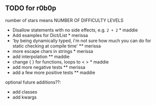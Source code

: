 ## TODO for r0b0p

number of stars means NUMBER OF DIFFICULTY LEVELS

- Disallow statements with no side effects, e.g. `2 + 2` \* maddie
- Add examples for Dict/List \* merissa
- 'by being dynamically typed, i'm not sure how much you can do for static checking at compile time' \*\* merissa
- more escape chars in strings \* merissa
- add interpolation \*\* maddie
- change { } for functions, loops to < > \* maddie
- add more negative tests \*\* merissa
- add a few more positive tests \*\* maddie

optional future additions??:

- add classes
- add kwargs
